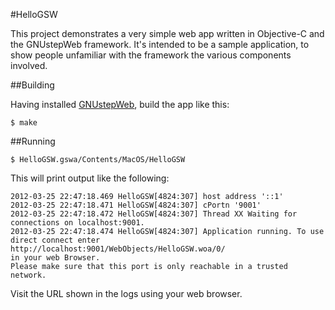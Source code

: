 #HelloGSW

This project demonstrates a very simple web app written in Objective-C and the GNUstepWeb framework. It's intended to be a sample application, to show people unfamiliar with the framework the various components involved.

##Building

Having installed [GNUstepWeb](http://wiki.gnustep.org/index.php/GNUstepWeb), build the app like this:

    $ make

##Running

    $ HelloGSW.gswa/Contents/MacOS/HelloGSW

This will print output like the following:

    2012-03-25 22:47:18.469 HelloGSW[4824:307] host address '::1'
    2012-03-25 22:47:18.471 HelloGSW[4824:307] cPortn '9001'
    2012-03-25 22:47:18.472 HelloGSW[4824:307] Thread XX Waiting for connections on localhost:9001.
    2012-03-25 22:47:18.474 HelloGSW[4824:307] Application running. To use direct connect enter
    http://localhost:9001/WebObjects/HelloGSW.woa/0/
    in your web Browser.
    Please make sure that this port is only reachable in a trusted network.

Visit the URL shown in the logs using your web browser.
